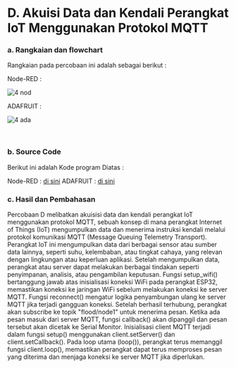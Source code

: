 # D. Akuisi Data dan Kendali Perangkat IoT Menggunakan Protokol MQTT

### a. Rangkaian dan flowchart
Rangkaian pada percobaan ini adalah sebagai berikut : 

Node-RED :

![4 nod](https://github.com/Muhmdwild/Sistem-Embeded/assets/150982519/24b49bce-8d76-4d73-8e42-e427c4c54980)

ADAFRUIT :

![4 ada](https://github.com/Muhmdwild/Sistem-Embeded/assets/150982519/96e8836d-d86f-4e9c-8ba3-cf5414807c8b)

</br>


### b. Source Code
Berikut ini adalah Kode program Diatas : 

Node-RED : <a href="/1/1.ino">di sini</a>
ADAFRUIT : <a href="/2/2.ino">di sini</a>

### c. Hasil dan Pembahasan
Percobaan D melibatkan akuisisi data dan kendali perangkat IoT menggunakan protokol MQTT, sebuah konsep di mana perangkat Internet of Things (IoT) mengumpulkan data dan menerima instruksi kendali melalui protokol komunikasi MQTT (Message Queuing Telemetry Transport). Perangkat IoT ini mengumpulkan data dari berbagai sensor atau sumber data lainnya, seperti suhu, kelembaban, atau tingkat cahaya, yang relevan dengan lingkungan atau keperluan aplikasi. Setelah mengumpulkan data, perangkat atau server dapat melakukan berbagai tindakan seperti penyimpanan, analisis, atau pengambilan keputusan.
Fungsi setup_wifi() bertanggung jawab atas inisialisasi koneksi WiFi pada perangkat ESP32, memastikan koneksi ke jaringan WiFi sebelum melakukan koneksi ke server MQTT. Fungsi reconnect() mengatur logika penyambungan ulang ke server MQTT jika terjadi gangguan koneksi. Setelah berhasil terhubung, perangkat akan subscribe ke topik "flood/node1" untuk menerima pesan. Ketika ada pesan masuk dari server MQTT, fungsi callback() akan dipanggil dan pesan tersebut akan dicetak ke Serial Monitor.
Inisialisasi client MQTT terjadi dalam fungsi setup() menggunakan client.setServer() dan client.setCallback(). Pada loop utama (loop()), perangkat terus memanggil fungsi client.loop(), memastikan perangkat dapat terus memproses pesan yang diterima dan menjaga koneksi ke server MQTT jika diperlukan.

